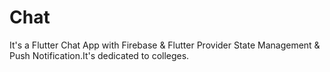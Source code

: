 # Chat
It's a Flutter Chat App with Firebase & Flutter Provider State Management & Push Notification.It's dedicated to colleges.
